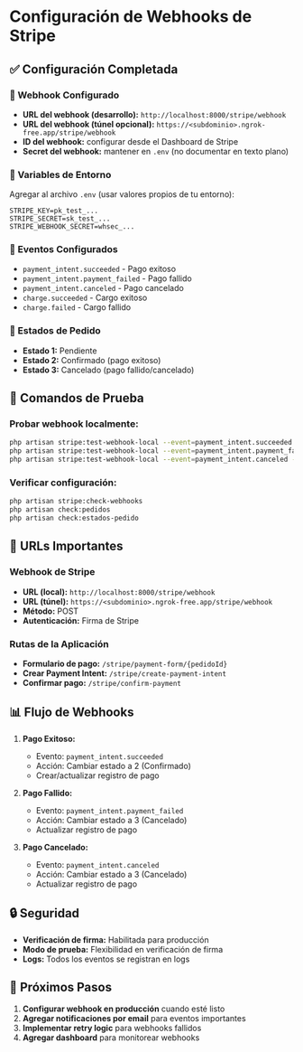 # Configuración de Webhooks de Stripe

## ✅ Configuración Completada

### 🔧 Webhook Configurado
- **URL del webhook (desarrollo):** `http://localhost:8000/stripe/webhook`
- **URL del webhook (túnel opcional):** `https://<subdominio>.ngrok-free.app/stripe/webhook`
- **ID del webhook:** configurar desde el Dashboard de Stripe
- **Secret del webhook:** mantener en `.env` (no documentar en texto plano)

### 📝 Variables de Entorno
Agregar al archivo `.env` (usar valores propios de tu entorno):
```env
STRIPE_KEY=pk_test_...
STRIPE_SECRET=sk_test_...
STRIPE_WEBHOOK_SECRET=whsec_...
```

### 🎯 Eventos Configurados
- `payment_intent.succeeded` - Pago exitoso
- `payment_intent.payment_failed` - Pago fallido
- `payment_intent.canceled` - Pago cancelado
- `charge.succeeded` - Cargo exitoso
- `charge.failed` - Cargo fallido

### 🔄 Estados de Pedido
- **Estado 1:** Pendiente
- **Estado 2:** Confirmado (pago exitoso)
- **Estado 3:** Cancelado (pago fallido/cancelado)

## 🧪 Comandos de Prueba

### Probar webhook localmente:
```bash
php artisan stripe:test-webhook-local --event=payment_intent.succeeded --pedido=1
php artisan stripe:test-webhook-local --event=payment_intent.payment_failed --pedido=2
php artisan stripe:test-webhook-local --event=payment_intent.canceled --pedido=3
```

### Verificar configuración:
```bash
php artisan stripe:check-webhooks
php artisan check:pedidos
php artisan check:estados-pedido
```

## 🔗 URLs Importantes

### Webhook de Stripe
- **URL (local):** `http://localhost:8000/stripe/webhook`
- **URL (túnel):** `https://<subdominio>.ngrok-free.app/stripe/webhook`
- **Método:** POST
- **Autenticación:** Firma de Stripe

### Rutas de la Aplicación
- **Formulario de pago:** `/stripe/payment-form/{pedidoId}`
- **Crear Payment Intent:** `/stripe/create-payment-intent`
- **Confirmar pago:** `/stripe/confirm-payment`

## 📊 Flujo de Webhooks

1. **Pago Exitoso:**
   - Evento: `payment_intent.succeeded`
   - Acción: Cambiar estado a 2 (Confirmado)
   - Crear/actualizar registro de pago

2. **Pago Fallido:**
   - Evento: `payment_intent.payment_failed`
   - Acción: Cambiar estado a 3 (Cancelado)
   - Actualizar registro de pago

3. **Pago Cancelado:**
   - Evento: `payment_intent.canceled`
   - Acción: Cambiar estado a 3 (Cancelado)
   - Actualizar registro de pago

## 🔒 Seguridad

- **Verificación de firma:** Habilitada para producción
- **Modo de prueba:** Flexibilidad en verificación de firma
- **Logs:** Todos los eventos se registran en logs

## 🚀 Próximos Pasos

1. **Configurar webhook en producción** cuando esté listo
2. **Agregar notificaciones por email** para eventos importantes
3. **Implementar retry logic** para webhooks fallidos
4. **Agregar dashboard** para monitorear webhooks
